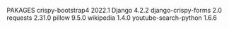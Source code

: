 PAKAGES
crispy-bootstrap4 2022.1
Django 4.2.2
django-crispy-forms 2.0
requests 2.31.0
pillow 9.5.0
wikipedia 1.4.0
youtube-search-python 1.6.6
